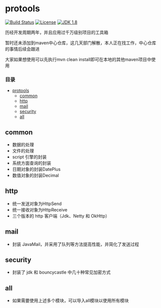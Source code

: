 # protools

[![Build Status](https://travis-ci.org/SeanDragon/protools.svg?branch=master)](https://travis-ci.org/SeanDragon/protools)
[![License](http://img.shields.io/:license-apache-blue.svg)](https://github.com/SeanDragon/protools/blob/master/LICENSE)
[![JDK 1.8](https://img.shields.io/badge/JDK-1.8-blue.svg)](#protools)

历经开发周期两年，并且应用过千万级别项目的工具箱

暂时还未添加到maven中心仓库，这几天部门解散，本人正在找工作，中心仓库的事情后续会跟进

大家如果想使用可以先执行mvn clean install即可在本地的其他maven项目中使用

### 目录

- [protools](#protools)
    - [common](#common)
    - [http](#http)
    - [mail](#mail)
    - [security](#common)
    - [all](#all)

## common
* 数据的处理
* 文件的处理
* script 引擎的封装 
* 系统方面查询的封装
* 日期对象的封装DatePlus
* 数值对象的封装Decimal
## http
* 统一发送对象为HttpSend
* 统一接收对象为HttpReceive
* 三个版本的 http 客户端（Jdk、Netty 和 OkHttp）
## mail
* 封装 JavaMail，并采用了队列等方法提高性能，并简化了发送过程
## security
* 封装了 jdk 和 bouncycastle 中几十种常见加密方式
## all
* 如果需要使用上述多个模块，可以导入all模块以使用所有模块